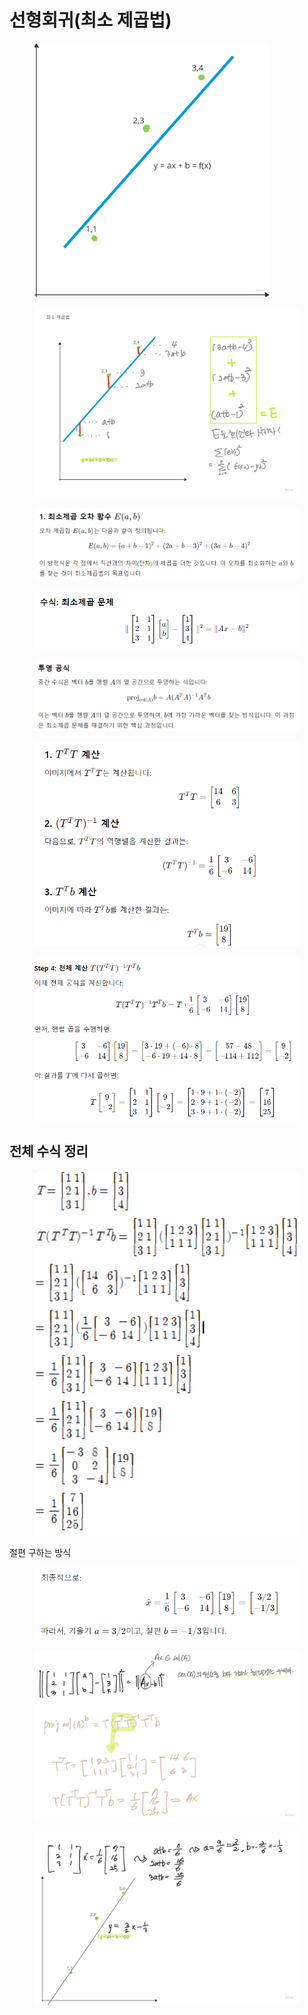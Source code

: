 # 선형회귀(최소 제곱법)

<figure><img src="../../../../../../.gitbook/assets/image (1) (1) (1) (1) (1) (1) (1) (1) (1).png" alt="" width="375"><figcaption></figcaption></figure>

<figure><img src="../../../../../../.gitbook/assets/image (2) (1) (1) (1) (1) (1) (1).png" alt=""><figcaption></figcaption></figure>

<figure><img src="../../../../../../.gitbook/assets/image (8) (1).png" alt=""><figcaption></figcaption></figure>

<figure><img src="../../../../../../.gitbook/assets/image (4) (1) (1) (1).png" alt=""><figcaption></figcaption></figure>

<figure><img src="../../../../../../.gitbook/assets/image (5) (1) (1).png" alt=""><figcaption></figcaption></figure>

<figure><img src="../../../../../../.gitbook/assets/image (18).png" alt=""><figcaption></figcaption></figure>

<figure><img src="../../../../../../.gitbook/assets/image (15).png" alt=""><figcaption></figcaption></figure>

## 전체 수식 정리

<figure><img src="../../../../../../.gitbook/assets/image (14).png" alt=""><figcaption></figcaption></figure>

절편 구하는 방식

<figure><img src="../../../../../../.gitbook/assets/image (19).png" alt=""><figcaption></figcaption></figure>

<figure><img src="../../../../../../.gitbook/assets/image (3) (1) (1) (1) (1) (1).png" alt=""><figcaption></figcaption></figure>

<figure><img src="../../../../../../.gitbook/assets/image (16).png" alt=""><figcaption></figcaption></figure>
